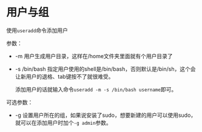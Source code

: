 # 用户与组

  使用`useradd`命令添加用户

  参数： 

- -m 用户生成用户目录，这样在/home文件夹里面就有个用户目录了

- -s /bin/bash  指定用户使用的shell是/bin/bash，否则默认是/bin/sh，这个会让新用户的退格、tab键按不了就很难受。

  添加用户的话就输入命令`useradd -m -s /bin/bash username`即可。



可选参数：

- -g <group> 设置用户所在的组，如果说安装了sudo，想要新建的用户可以使用sudo，就可以在添加用户时加个`-g admin`参数。

